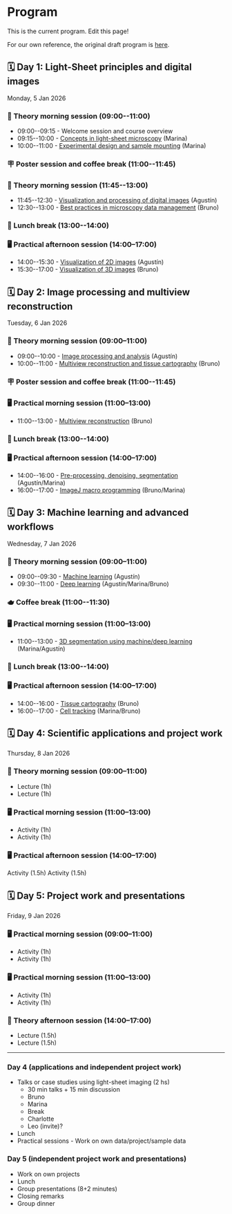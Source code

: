 # Program

This is the current program. Edit this page!

For our own reference, the original draft program is [here](internal/draft_program.md).

## 🗓️ Day 1: Light-Sheet principles and digital images

Monday, 5 Jan 2026

### 🧠 Theory morning session (09:00--11:00)

- 09:00--09:15 - Welcome session and course overview
- 09:15--10:00 - [Concepts in light-sheet microscopy](talks/talk_lightsheet_concepts.md) (Marina)
- 10:00--11:00 - [Experimental design and sample mounting](talks/talk_experimental_design.md) (Marina)

### 🪧 Poster session and coffee break (11:00--11:45)

### 🧠 Theory morning session (11:45--13:00)

- 11:45--12:30 - [Visualization and processing of digital images](talks/talk_digital_images.md) (Agustín)
- 12:30--13:00 - [Best practices in microscopy data management](talks/talk_data_management.md) (Bruno)

### 🥗 Lunch break (13:00--14:00)

### 🖥️ Practical afternoon session (14:00–17:00)

- 14:00--15:30 - [Visualization of 2D images](practicals/practical_2d_visualization.md) (Agustín)
- 15:30--17:00 - [Visualization of 3D images](practicals/practical_3d_visualization.md) (Bruno)

## 🗓️ Day 2: Image processing and multiview reconstruction

Tuesday, 6 Jan 2026

### 🧠 Theory morning session (09:00–11:00)

- 09:00--10:00 - [Image processing and analysis](talks/talk_image_processing.md) (Agustín)
- 10:00--11:00 - [Multiview reconstruction and tissue cartography](talks/talk_multiview_cartography.md) (Bruno)

### 🪧 Poster session and coffee break (11:00--11:45)

### 🖥️ Practical morning session (11:00–13:00)

<!--TODO: Proposal to have only multiview before lunch-->

- 11:00--13:00 - [Multiview reconstruction](practicals/practical_multiview_reconstruction.md) (Bruno)

### 🥗 Lunch break (13:00--14:00)

### 🖥️ Practical afternoon session (14:00–17:00)

<!--TODO: Proposal of image analysis the entire afternoon-->

- 14:00--16:00 - [Pre-processing, denoising, segmentation](practicals/practical_image_processing.md) (Agustín/Marina)
- 16:00--17:00 - [ImageJ macro programming](practicals/practical_imagej_macros.md) (Bruno/Marina)

## 🗓️ Day 3: Machine learning and advanced workflows

Wednesday, 7 Jan 2026

### 🧠 Theory morning session (09:00–11:00)

<!--TODO: Subdivide these talks into tools?-->

- 09:00--09:30 - [Machine learning](talks/talk_machine_learning.md) (Agustín)
- 09:30--11:00 - [Deep learning](talks/talk_deep_learning.md) (Agustín/Marina/Bruno)

### 🫖 Coffee break (11:00--11:30)

### 🖥️ Practical morning session (11:00–13:00)

- 11:00--13:00 - [3D segmentation using machine/deep learning](practicals/practical_3d_segmentation.md) (Marina/Agustín)

### 🥗 Lunch break (13:00--14:00)

### 🖥️ Practical afternoon session (14:00–17:00)

<!--TODO: Revise the slots-->

- 14:00--16:00 - [Tissue cartography](practicals/practical_tissue_cartography.md) (Bruno)
- 16:00--17:00 - [Cell tracking](practicals/practical_cell_tracking.md) (Marina/Bruno)

## 🗓️ Day 4: Scientific applications and project work
Thursday, 8 Jan 2026

### 🧠 Theory morning session (09:00–11:00)
- Lecture (1h)
- Lecture (1h)

### 🖥️ Practical morning session (11:00–13:00)
- Activity (1h)
- Activity (1h)

### 🖥️ Practical afternoon session (14:00–17:00)
Activity (1.5h)
Activity (1.5h)

## 🗓️ Day 5: Project work and presentations
Friday, 9 Jan 2026

### 🖥️ Practical morning session (09:00–11:00)
- Activity (1h)
- Activity (1h)

### 🖥️ Practical morning session (11:00–13:00)
- Activity (1h)
- Activity (1h)

### 🧠 Theory afternoon session (14:00–17:00)
- Lecture (1.5h)
- Lecture (1.5h) 


---


### Day 4 (applications and independent project work)

* Talks or case studies using light-sheet imaging (2 hs)  
  * 30 min talks \+ 15 min discussion  
  * Bruno  
  * Marina  
  * Break  
  * Charlotte  
  * Leo (invite)?  
* Lunch  
* Practical sessions \- Work on own data/project/sample data

### Day 5 (independent project work and presentations)

* Work on own projects  
* Lunch  
* Group presentations (8+2 minutes)  
* Closing remarks  
* Group dinner
